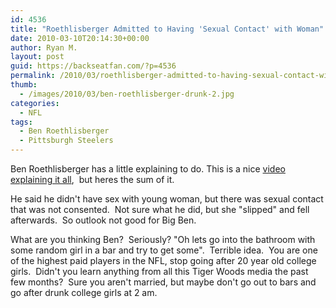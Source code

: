 ```yaml
---
id: 4536
title: "Roethlisberger Admitted to Having 'Sexual Contact' with Woman"
date: 2010-03-10T20:14:30+00:00
author: Ryan M.
layout: post
guid: https://backseatfan.com/?p=4536
permalink: /2010/03/roethlisberger-admitted-to-having-sexual-contact-with-woman/
thumb:
  - /images/2010/03/ben-roethlisberger-drunk-2.jpg
categories:
  - NFL
tags:
  - Ben Roethlisberger
  - Pittsburgh Steelers
---
```


<div class="entry">
  <p>
    Ben Roethlisberger has a little explaining to do. This is a nice <a href="https://kdka.com/video/?id=70082@kdka.dayport.com">video explaining it all</a>,  but heres the sum of it.
  </p>

  <p>
    He said he didn't have sex with young woman, but there was sexual contact that was not consented.  Not sure what he did, but she "slipped" and fell afterwards.  So outlook not good for Big Ben.
  </p>

  <p>
    What are you thinking Ben?  Seriously? "Oh lets go into the bathroom with some random girl in a bar and try to get some".  Terrible idea.  You are one of the highest paid players in the NFL, stop going after 20 year old college girls.  Didn't you learn anything from all this Tiger Woods media the past few months?  Sure you aren't married, but maybe don't go out to bars and go after drunk college girls at 2 am.
  </p>
</div>
